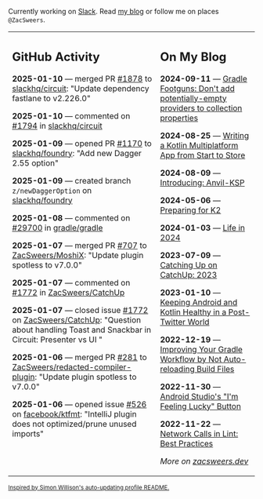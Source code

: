 Currently working on [Slack](https://slack.com/). Read [my blog](https://zacsweers.dev/) or follow me on places `@ZacSweers`.

<table><tr><td valign="top" width="60%">

## GitHub Activity
<!-- githubActivity starts -->
**2025-01-10** — merged PR [#1878](https://github.com/slackhq/circuit/pull/1878) to [slackhq/circuit](https://github.com/slackhq/circuit): "Update dependency fastlane to v2.226.0"

**2025-01-10** — commented on [#1794](https://github.com/slackhq/circuit/pull/1794#issuecomment-2581796440) in [slackhq/circuit](https://github.com/slackhq/circuit)

**2025-01-09** — opened PR [#1170](https://github.com/slackhq/foundry/pull/1170) to [slackhq/foundry](https://github.com/slackhq/foundry): "Add new Dagger 2.55 option"

**2025-01-09** — created branch `z/newDaggerOption` on [slackhq/foundry](https://github.com/slackhq/foundry)

**2025-01-08** — commented on [#29700](https://github.com/gradle/gradle/issues/29700#issuecomment-2578455597) in [gradle/gradle](https://github.com/gradle/gradle)

**2025-01-07** — merged PR [#707](https://github.com/ZacSweers/MoshiX/pull/707) to [ZacSweers/MoshiX](https://github.com/ZacSweers/MoshiX): "Update plugin spotless to v7.0.0"

**2025-01-07** — commented on [#1772](https://github.com/ZacSweers/CatchUp/issues/1772#issuecomment-2574540387) in [ZacSweers/CatchUp](https://github.com/ZacSweers/CatchUp)

**2025-01-07** — closed issue [#1772](https://github.com/ZacSweers/CatchUp/issues/1772) on [ZacSweers/CatchUp](https://github.com/ZacSweers/CatchUp): "Question about handling Toast and Snackbar in Circuit: Presenter vs UI "

**2025-01-06** — merged PR [#281](https://github.com/ZacSweers/redacted-compiler-plugin/pull/281) to [ZacSweers/redacted-compiler-plugin](https://github.com/ZacSweers/redacted-compiler-plugin): "Update plugin spotless to v7.0.0"

**2025-01-06** — opened issue [#526](https://github.com/facebook/ktfmt/issues/526) on [facebook/ktfmt](https://github.com/facebook/ktfmt): "IntelliJ plugin does not optimized/prune unused imports"
<!-- githubActivity ends -->
</td><td valign="top" width="40%">

## On My Blog
<!-- blog starts -->
**2024-09-11** — [Gradle Footguns: Don't add potentially-empty providers to collection properties](https://www.zacsweers.dev/gradle-footgun-adding-empty-providers-to-collection-properties/)

**2024-08-25** — [Writing a Kotlin Multiplatform App from Start to Store](https://www.zacsweers.dev/writing-a-kotlin-multiplatform-app-from-start-to-store/)

**2024-08-09** — [Introducing: Anvil-KSP](https://www.zacsweers.dev/introducing-anvil-ksp/)

**2024-05-06** — [Preparing for K2](https://www.zacsweers.dev/preparing-for-k2/)

**2024-01-03** — [Life in 2024](https://www.zacsweers.dev/life-in-2024/)

**2023-07-09** — [Catching Up on CatchUp: 2023](https://www.zacsweers.dev/catching-up-on-catchup-2023/)

**2023-01-10** — [Keeping Android and Kotlin Healthy in a Post-Twitter World](https://www.zacsweers.dev/keeping-android-healthy/)

**2022-12-19** — [Improving Your Gradle Workflow by Not Auto-reloading Build Files](https://www.zacsweers.dev/improving-your-workflow-by-not-auto-reloading-build-files/)

**2022-11-30** — [Android Studio's "I'm Feeling Lucky" Button](https://www.zacsweers.dev/android-studios-im-feeling-lucky-button/)

**2022-11-22** — [Network Calls in Lint: Best Practices](https://www.zacsweers.dev/network-calls-in-lint-best-practices/)
<!-- blog ends -->
_More on [zacsweers.dev](https://zacsweers.dev/)_
</td></tr></table>

<sub><a href="https://simonwillison.net/2020/Jul/10/self-updating-profile-readme/">Inspired by Simon Willison's auto-updating profile README.</a></sub>